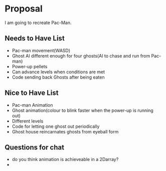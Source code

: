 # Proposal

I am going to recreate Pac-Man. 

## Needs to Have List

- Pac-man movement(WASD)
- Ghost AI different enough for four ghosts(AI to chase and run from Pac-man)
- Power-up pellets
- Can advance levels when conditions are met
- Code sending back Ghosts after being eaten

## Nice to Have List

- Pac-man Animation
- Ghost animation(colour to blink faster when the power-up is running out)
- Different levels
- Code for letting one ghost out periodically
- Ghost house reincarnates ghosts from eyeball form


## Questions for chat

- do you think animation is achieveable in a 2Darray?
-